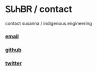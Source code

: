 # ᏚᏓᏂᏴᏒ / contact

contact susanna / indigenous.engineering

### [email](mailto:susanna@diverge.ai "susanna@diverge.ai")
### [github](https://github.com/IndigenousEngineering "github.com/IndigenousEngineering")
### [twitter](https://twitter.com/IndigenousAI "twitter.com/IndigenousAI")
